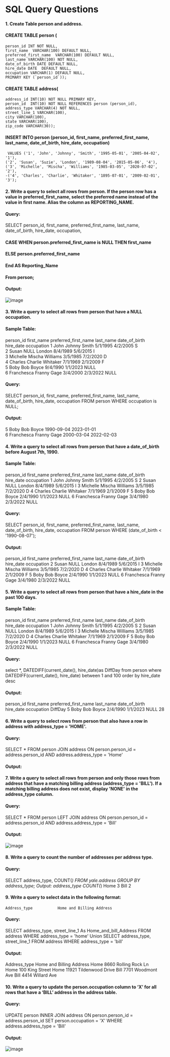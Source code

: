 # SQL Query Questions

#### 1. Create Table person and address.

#### CREATE TABLE person (
  	person_id INT NOT NULL,
  	first_name  VARCHAR(100) DEFAULT NULL,
  	preferred_first_name  VARCHAR(100) DEFAULT NULL,
  	last_name VARCHAR(100) NOT NULL,
  	date_of_birth DATE DEFAULT NULL,
  	hire_date DATE  DEFAULT NULL,
  	occupation VARCHAR(1) DEFAULT NULL,
  	PRIMARY KEY (`person_id`));

#### CREATE TABLE address(
	address_id INT(10) NOT NULL PRIMARY KEY,
	person_id  INT(10) NOT NULL REFERENCES person (person_id),
	address_type VARCHAR(4) NOT NULL,
	street_line_1 VARCHAR(100),
	city VARCHAR(100),
	state VARCHAR(100),
	zip_code VARCHAR(30));

#### INSERT INTO person (person_id, first_name, preferred_first_name, last_name, date_of_birth, hire_date, occupation)
     VALUES ('1', 'John', 'Johnny', 'Smith', '1995-05-01', '2005-04-02', '1'),
    ('2', 'Susan', 'Suzie', 'London', '1989-08-04', '2015-05-06', '4'),
    ('3', 'Michelle', 'Mischa', 'Williams', '1985-03-05', '2020-07-02', '2'),
    -('4', 'Charles', 'Charlie', 'Whitaker', '1895-07-01', '2009-02-01', '3');
    
#### 2. Write a query to select all rows from person.  If the person row has a value in preferred_first_name, select the preferred name instead of the value in first name.  Alias the column as REPORTING_NAME.

 #### Query:
SELECT person_id, first_name, preferred_first_name, last_name, date_of_birth, hire_date, occupation,
#### CASE WHEN person.preferred_first_name is NULL THEN first_name
#### ELSE person.preferred_first_name
#### End AS Reporting_Name
#### From person;

#### Output:
![image](https://user-images.githubusercontent.com/63597726/217131100-187f398a-5673-41ef-a467-f56f1c357cb9.png)

#### 3. Write a query to select all rows from person that have a NULL occupation.

#### Sample Table:
person_id	first_name	preferred_first_name	last_name	date_of_birth	hire_date	occupation
1	John	Johnny	Smith	5/1/1995	4/2/2005	S	
2	Susan	NULL	London	8/4/1989	5/6/2015	I	
3	Michelle	Mischa	Williams	3/5/1985	7/2/2020	D	
4	Charles	Charlie	Whitaker	7/1/1969	2/1/2009	F	
5	Boby	Bob	Boyce	9/4/1990	1/1/2023	NULL	
6	Franchesca	Franny	Gage	3/4/2000	2/3/2022	NULL	
							

#### Query:
SELECT person_id, first_name, preferred_first_name, last_name, date_of_birth, hire_date, occupation
FROM person
WHERE occupation is NULL;

#### Output:
5	Boby	Bob	Boyce	1990-09-04	2023-01-01	
6	Franchesca	Franny	Gage	2000-03-04	2022-02-03	
						
#### 4. Write a query to select all rows from person that have a date_of_birth before August 7th, 1990.  

#### Sample Table:        
person_id	first_name	preferred_first_name	last_name	date_of_birth	hire_date	occupation
1	John	Johnny	Smith	5/1/1995	4/2/2005	S
2	Susan	NULL	London	8/4/1989	5/6/2015	I
3	Michelle	Mischa	Williams	3/5/1985	7/2/2020	D
4	Charles	Charlie	Whitaker	7/1/1969	2/1/2009	F
5	Boby	Bob	Boyce	2/4/1990	1/1/2023	NULL
6	Franchesca	Franny	Gage	3/4/1980	2/3/2022	NULL

#### Query:
SELECT person_id, first_name, preferred_first_name, last_name, date_of_birth, hire_date, occupation
FROM person
WHERE (date_of_birth < '1990-08-07');

#### Output:
person_id	first_name	preferred_first_name	last_name	date_of_birth	hire_date	occupation
2	Susan	NULL	London	8/4/1989	5/6/2015	I
3	Michelle	Mischa	Williams	3/5/1985	7/2/2020	D
4	Charles	Charlie	Whitaker	7/1/1969	2/1/2009	F
5	Boby	Bob	Boyce	2/4/1990	1/1/2023	NULL
6	Franchesca	Franny	Gage	3/4/1980	2/3/2022	NULL


#### 5. Write a query to select all rows from person that have a hire_date in the past 100 days.

#### Sample Table:
person_id	first_name	preferred_first_name	last_name	date_of_birth	hire_date	occupation
1	John	Johnny	Smith	5/1/1995	4/2/2005	S
2	Susan	NULL	London	8/4/1989	5/6/2015	I
3	Michelle	Mischa	Williams	3/5/1985	7/2/2020	D
4	Charles	Charlie	Whitaker	7/1/1969	2/1/2009	F
5	Boby	Bob	Boyce	2/4/1990	1/1/2023	NULL
6	Franchesca	Franny	Gage	3/4/1980	2/3/2022	NULL

#### Query:
select *, DATEDIFF(current_date(), hire_date)as 
DiffDay from person
where DATEDIFF(current_date(), hire_date) between
1 and 100 order by hire_date desc

#### Output:
person_id	first_name	preferred_first_name	last_name	date_of_birth	hire_date	occupation	DiffDay
5	Boby	Bob	Boyce	2/4/1990	1/1/2023	NULL	28





#### 6. Write a query to select rows from person that also have a row in address with address_type = 'HOME'.

#### Query: 
SELECT * 
FROM person
JOIN address
ON person.person_id = address.person_id AND address.address_type = 'Home'

#### Output: 
 
#### 7. Write a query to select all rows from person and only those rows from address that have a matching billing address (address_type = 'BILL').  If a matching billing address does not exist, display 'NONE' in the address_type column.

#### Query: 
SELECT * 
FROM person
LEFT JOIN address
ON person.person_id = address.person_id AND address.address_type = 'Bill'

#### Output: 
![image](https://user-images.githubusercontent.com/63597726/217129832-88029e09-af73-4864-bbd8-748f3c891d0f.png)


#### 8. Write a query to count the number of addresses per address type.
#### Query: 
SELECT address_type, COUNT(*)
FROM yale.address
GROUP BY address_type;
Output:
address_type	COUNT(*)
Home	3
Bill	2

#### 9. Write a query to select data in the following format:

	Address_type           Home and Billing Address

#### Query: 
SELECT address_type, street_line_1 As Home_and_bill_Address
FROM address
WHERE address_type = 'home' 
Union
SELECT address_type, street_line_1
FROM address
WHERE address_type = 'bill'

#### Output:
Address_type	Home and Billing Address
Home	8660 Rolling Rock Ln	
Home	100 King Street	
Home	11921 Tildenwood Drive
Bill	7701 Woodmont Ave
Bill	4414 Willard Ave	

#### 10. Write a query to update the person.occupation column to ‘X’ for all rows that have a ‘BILL’ address in the address table.

#### Query: 
UPDATE person
INNER JOIN address
ON person.person_id = address.person_id
SET person.occupation = 'X'
WHERE address.address_type = 'Bill'

#### Output:
 ![image](https://user-images.githubusercontent.com/63597726/217129438-c7aef2a6-786f-4e2a-810f-f054c09d9735.png)
